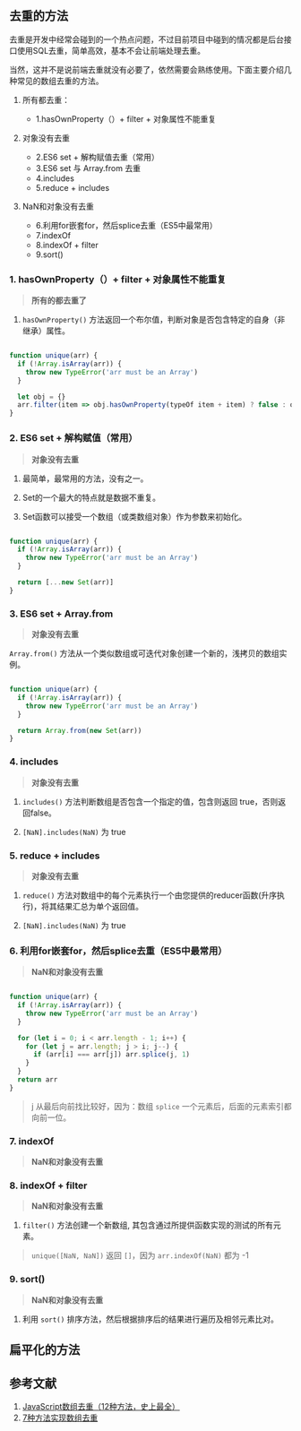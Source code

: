 


## 去重的方法

去重是开发中经常会碰到的一个热点问题，不过目前项目中碰到的情况都是后台接口使用SQL去重，简单高效，基本不会让前端处理去重。

当然，这并不是说前端去重就没有必要了，依然需要会熟练使用。下面主要介绍几种常见的数组去重的方法。

1. 所有都去重：

    -   1.hasOwnProperty（）+ filter + 对象属性不能重复

2. 对象没有去重

    -   2.ES6 set + 解构赋值去重（常用）
    -   3.ES6 set 与 Array.from 去重 
    -   4.includes
    -   5.reduce + includes

3. NaN和对象没有去重

    -   6.利用for嵌套for，然后splice去重（ES5中最常用）
    -   7.indexOf
    -   8.indexOf + filter
    -   9.sort()

### 1. hasOwnProperty（）+ filter + 对象属性不能重复

> __所有的都去重了__

1. `hasOwnProperty()` 方法返回一个布尔值，判断对象是否包含特定的自身（非继承）属性。

```js

function unique(arr) {
  if (!Array.isArray(arr)) {
    throw new TypeError('arr must be an Array')
  }

  let obj = {}
  arr.filter(item => obj.hasOwnProperty(typeOf item + item) ? false : obj[typeOf item + item] = true)
}

```


### 2. ES6 set + 解构赋值（常用）

> __对象没有去重__

1. 最简单，最常用的方法，没有之一。

2. Set的一个最大的特点就是数据不重复。

3. Set函数可以接受一个数组（或类数组对象）作为参数来初始化。

```js

function unique(arr) {
  if (!Array.isArray(arr)) {
    throw new TypeError('arr must be an Array')
  }

  return [...new Set(arr)]
}

```


### 3. ES6 set + Array.from 

> __对象没有去重__

`Array.from()` 方法从一个类似数组或可迭代对象创建一个新的，浅拷贝的数组实例。

```js

function unique(arr) {
  if (!Array.isArray(arr)) {
    throw new TypeError('arr must be an Array')
  }

  return Array.from(new Set(arr))
}

```


### 4. includes

> __对象没有去重__

1. `includes()` 方法判断数组是否包含一个指定的值，包含则返回 true，否则返回false。

2. `[NaN].includes(NaN)` 为 true


### 5. reduce + includes

> __对象没有去重__

1. `reduce()` 方法对数组中的每个元素执行一个由您提供的reducer函数(升序执行)，将其结果汇总为单个返回值。

2. `[NaN].includes(NaN)` 为 true


### 6. 利用for嵌套for，然后splice去重（ES5中最常用）

> __NaN和对象没有去重__

```js

function unique(arr) {
  if (!Array.isArray(arr)) {
    throw new TypeError('arr must be an Array')
  }

  for (let i = 0; i < arr.length - 1; i++) {
    for (let j = arr.length; j > i; j--) {
      if (arr[i] === arr[j]) arr.splice(j, 1)
    }
  }
  return arr
}

```

> j 从最后向前找比较好，因为：数组 `splice` 一个元素后，后面的元素索引都向前一位。


### 7. indexOf

> __NaN和对象没有去重__


### 8. indexOf + filter

> __NaN和对象没有去重__

1. `filter()` 方法创建一个新数组, 其包含通过所提供函数实现的测试的所有元素。

> `unique([NaN, NaN])` 返回 `[]`，因为 `arr.indexOf(NaN)` 都为 -1

### 9. sort()

> __NaN和对象没有去重__

1. 利用 `sort()` 排序方法，然后根据排序后的结果进行遍历及相邻元素比对。


## 扁平化的方法

## 参考文献

1. [JavaScript数组去重（12种方法，史上最全）](https://segmentfault.com/a/1190000016418021)
2. [7种方法实现数组去重](https://juejin.cn/post/6844903602197102605)